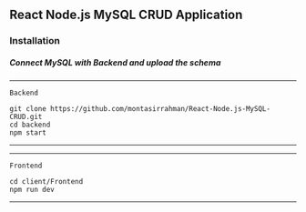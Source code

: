 ## React Node.js MySQL CRUD Application

### Installation

##### Connect MySQL with Backend and upload the schema

---

`Backend`

    git clone https://github.com/montasirrahman/React-Node.js-MySQL-CRUD.git
    cd backend
    npm start

---

---

`Frontend`

    cd client/Frontend
    npm run dev

---
